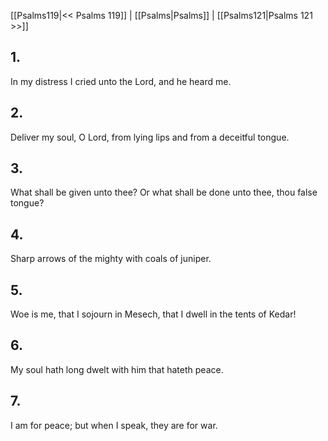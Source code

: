 [[Psalms119|<< Psalms 119]] | [[Psalms|Psalms]] | [[Psalms121|Psalms 121 >>]]
## 1.
In my distress I cried unto the Lord, and he heard me.
## 2.
Deliver my soul, O Lord, from lying lips and from a deceitful tongue.
## 3.
What shall be given unto thee? Or what shall be done unto thee, thou false tongue?
## 4.
Sharp arrows of the mighty with coals of juniper.
## 5.
Woe is me, that I sojourn in Mesech, that I dwell in the tents of Kedar!
## 6.
My soul hath long dwelt with him that hateth peace.
## 7.
I am for peace; but when I speak, they are for war.

